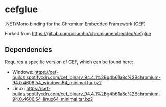 # cefglue

.NET/Mono binding for the Chromium Embedded Framework (CEF)

Forked from https://gitlab.com/xiliumhq/chromiumembedded/cefglue

## Dependencies
Requires a specific version of CEF, which can be found here:
* Windows: https://cef-builds.spotifycdn.com/cef_binary_94.4.1%2Bg4b61a8c%2Bchromium-94.0.4606.54_windows64_minimal.tar.bz2
* Linux: https://cef-builds.spotifycdn.com/cef_binary_94.4.1%2Bg4b61a8c%2Bchromium-94.0.4606.54_linux64_minimal.tar.bz2 